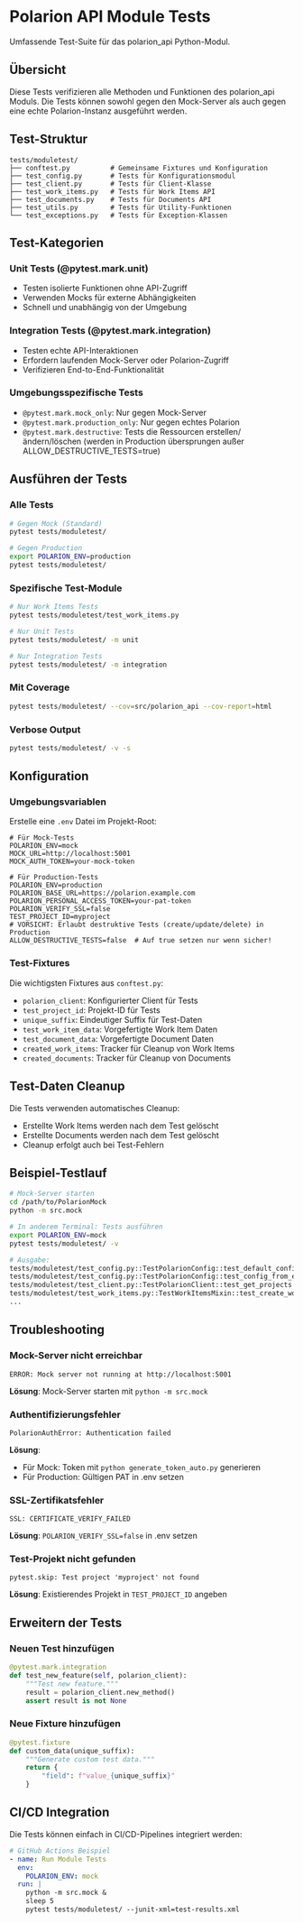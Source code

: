 # Polarion API Module Tests

Umfassende Test-Suite für das polarion_api Python-Modul.

## Übersicht

Diese Tests verifizieren alle Methoden und Funktionen des polarion_api Moduls. Die Tests können sowohl gegen den Mock-Server als auch gegen eine echte Polarion-Instanz ausgeführt werden.

## Test-Struktur

```
tests/moduletest/
├── conftest.py          # Gemeinsame Fixtures und Konfiguration
├── test_config.py       # Tests für Konfigurationsmodul
├── test_client.py       # Tests für Client-Klasse
├── test_work_items.py   # Tests für Work Items API
├── test_documents.py    # Tests für Documents API
├── test_utils.py        # Tests für Utility-Funktionen
└── test_exceptions.py   # Tests für Exception-Klassen
```

## Test-Kategorien

### Unit Tests (@pytest.mark.unit)
- Testen isolierte Funktionen ohne API-Zugriff
- Verwenden Mocks für externe Abhängigkeiten
- Schnell und unabhängig von der Umgebung

### Integration Tests (@pytest.mark.integration)
- Testen echte API-Interaktionen
- Erfordern laufenden Mock-Server oder Polarion-Zugriff
- Verifizieren End-to-End-Funktionalität

### Umgebungsspezifische Tests
- `@pytest.mark.mock_only`: Nur gegen Mock-Server
- `@pytest.mark.production_only`: Nur gegen echtes Polarion
- `@pytest.mark.destructive`: Tests die Ressourcen erstellen/ändern/löschen (werden in Production übersprungen außer ALLOW_DESTRUCTIVE_TESTS=true)

## Ausführen der Tests

### Alle Tests
```bash
# Gegen Mock (Standard)
pytest tests/moduletest/

# Gegen Production
export POLARION_ENV=production
pytest tests/moduletest/
```

### Spezifische Test-Module
```bash
# Nur Work Items Tests
pytest tests/moduletest/test_work_items.py

# Nur Unit Tests
pytest tests/moduletest/ -m unit

# Nur Integration Tests
pytest tests/moduletest/ -m integration
```

### Mit Coverage
```bash
pytest tests/moduletest/ --cov=src/polarion_api --cov-report=html
```

### Verbose Output
```bash
pytest tests/moduletest/ -v -s
```

## Konfiguration

### Umgebungsvariablen

Erstelle eine `.env` Datei im Projekt-Root:

```env
# Für Mock-Tests
POLARION_ENV=mock
MOCK_URL=http://localhost:5001
MOCK_AUTH_TOKEN=your-mock-token

# Für Production-Tests
POLARION_ENV=production
POLARION_BASE_URL=https://polarion.example.com
POLARION_PERSONAL_ACCESS_TOKEN=your-pat-token
POLARION_VERIFY_SSL=false
TEST_PROJECT_ID=myproject
# VORSICHT: Erlaubt destruktive Tests (create/update/delete) in Production
ALLOW_DESTRUCTIVE_TESTS=false  # Auf true setzen nur wenn sicher!
```

### Test-Fixtures

Die wichtigsten Fixtures aus `conftest.py`:

- `polarion_client`: Konfigurierter Client für Tests
- `test_project_id`: Projekt-ID für Tests
- `unique_suffix`: Eindeutiger Suffix für Test-Daten
- `test_work_item_data`: Vorgefertigte Work Item Daten
- `test_document_data`: Vorgefertigte Document Daten
- `created_work_items`: Tracker für Cleanup von Work Items
- `created_documents`: Tracker für Cleanup von Documents

## Test-Daten Cleanup

Die Tests verwenden automatisches Cleanup:
- Erstellte Work Items werden nach dem Test gelöscht
- Erstellte Documents werden nach dem Test gelöscht
- Cleanup erfolgt auch bei Test-Fehlern

## Beispiel-Testlauf

```bash
# Mock-Server starten
cd /path/to/PolarionMock
python -m src.mock

# In anderem Terminal: Tests ausführen
export POLARION_ENV=mock
pytest tests/moduletest/ -v

# Ausgabe:
tests/moduletest/test_config.py::TestPolarionConfig::test_default_config_values PASSED
tests/moduletest/test_config.py::TestPolarionConfig::test_config_from_environment PASSED
tests/moduletest/test_client.py::TestPolarionClient::test_get_projects PASSED
tests/moduletest/test_work_items.py::TestWorkItemsMixin::test_create_work_item PASSED
...
```

## Troubleshooting

### Mock-Server nicht erreichbar
```
ERROR: Mock server not running at http://localhost:5001
```
**Lösung**: Mock-Server starten mit `python -m src.mock`

### Authentifizierungsfehler
```
PolarionAuthError: Authentication failed
```
**Lösung**: 
- Für Mock: Token mit `python generate_token_auto.py` generieren
- Für Production: Gültigen PAT in .env setzen

### SSL-Zertifikatsfehler
```
SSL: CERTIFICATE_VERIFY_FAILED
```
**Lösung**: `POLARION_VERIFY_SSL=false` in .env setzen

### Test-Projekt nicht gefunden
```
pytest.skip: Test project 'myproject' not found
```
**Lösung**: Existierendes Projekt in `TEST_PROJECT_ID` angeben

## Erweitern der Tests

### Neuen Test hinzufügen
```python
@pytest.mark.integration
def test_new_feature(self, polarion_client):
    """Test new feature."""
    result = polarion_client.new_method()
    assert result is not None
```

### Neue Fixture hinzufügen
```python
@pytest.fixture
def custom_data(unique_suffix):
    """Generate custom test data."""
    return {
        "field": f"value_{unique_suffix}"
    }
```

## CI/CD Integration

Die Tests können einfach in CI/CD-Pipelines integriert werden:

```yaml
# GitHub Actions Beispiel
- name: Run Module Tests
  env:
    POLARION_ENV: mock
  run: |
    python -m src.mock &
    sleep 5
    pytest tests/moduletest/ --junit-xml=test-results.xml
```
